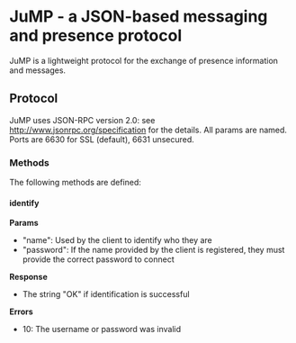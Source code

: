 # JuMP - a JSON-based messaging and presence protocol

JuMP is a lightweight protocol for the exchange of presence information and messages.

## Protocol

JuMP uses JSON-RPC version 2.0: see http://www.jsonrpc.org/specification for the details.  All params are named.  Ports are 6630 for SSL (default), 6631 unsecured.

### Methods

The following methods are defined:

#### identify

**Params**
* "name": Used by the client to identify who they are
* "password": If the name provided by the client is registered, they must provide the correct password to connect

**Response**
* The string "OK" if identification is successful

**Errors**
* 10: The username or password was invalid